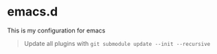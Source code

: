 emacs.d
=======

This is my configuration for emacs

> Update all plugins with `git submodule update --init --recursive`